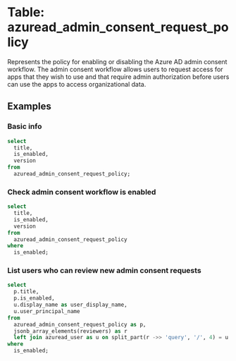 # Table: azuread_admin_consent_request_policy

Represents the policy for enabling or disabling the Azure AD admin consent workflow. The admin consent workflow allows users to request access for apps that they wish to use and that require admin authorization before users can use the apps to access organizational data.

## Examples

### Basic info

```sql
select
  title,
  is_enabled,
  version
from
  azuread_admin_consent_request_policy;
```

### Check admin consent workflow is enabled

```sql
select
  title,
  is_enabled,
  version
from
  azuread_admin_consent_request_policy
where
  is_enabled;
```

### List users who can review new admin consent requests

```sql
select
  p.title,
  p.is_enabled,
  u.display_name as user_display_name,
  u.user_principal_name
from
  azuread_admin_consent_request_policy as p,
  jsonb_array_elements(reviewers) as r
  left join azuread_user as u on split_part(r ->> 'query', '/', 4) = u.id
where
  is_enabled;
```
